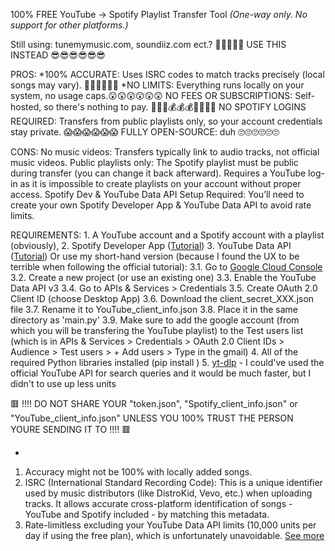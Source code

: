 100% FREE YouTube -> Spotify Playlist Transfer Tool
*(One-way only. No support for other platforms.)*

Still using:
    tunemymusic.com, soundiiz.com ect.? 🤮🤮🤮🤮🤮
USE THIS INSTEAD 😎😎😎😎😎😎

PROS:
    *100% ACCURATE: Uses ISRC codes to match tracks precisely (local songs may vary). 🤯🤯🤯🤯🤯🤯
    *NO LIMITS: Everything runs locally on your system, no usage caps.😲😲😲😲😲😲
    NO FEES OR SUBSCRIPTIONS: Self-hosted, so there's nothing to pay. 💯💯💯💰💰💰💸💸💸🤑
    NO SPOTIFY LOGINS REQUIRED: Transfers from public playlists only, so your account credentials stay private. 😱😱😱😱😱😱
    FULLY OPEN-SOURCE: duh 🙄🙄🙄🙄🙄🙄

CONS:
    No music videos: Transfers typically link to audio tracks, not official music videos.
    Public playlists only: The Spotify playlist must be public during transfer (you can change it back afterward).
    Requires a YouTube log-in as it is impossible to create playlists on your account without proper access.
    Spotify Dev & YouTube Data API Setup Required: You’ll need to create your own Spotify Developer App & YouTube Data API to avoid rate limits.

REQUIREMENTS:
    1. A YouTube account and a Spotify account with a playlist (obviously),
    2. Spotify Developer App ([Tutorial](https://developer.spotify.com/documentation/web-api))
    3. YouTube Data API ([Tutorial](https://developers.google.com/youtube/v3/getting-started)) Or use my short-hand version (because I found the UX to be terrible when following the official tutorial):
        3.1. Go to [Google Cloud Console](https://console.developers.google.com)
        3.2. Create a new project (or use an existing one)
        3.3. Enable the YouTube Data API v3
        3.4. Go to APIs & Services > Credentials
        3.5. Create OAuth 2.0 Client ID (choose Desktop App)
        3.6. Download the client_secret_XXX.json file
        3.7. Rename it to YouTube_client_info.json
        3.8. Place it in the same directory as 'main.py'
        3.9. Make sure to add the google account (from which you will be transfering the YouTube playlist) to the Test users list (which is in APIs & Services > Credentials > OAuth 2.0 Client IDs > Audience > Test users > + Add users > Type in the gmail)
    4. All of the required Python libraries installed (pip install <library>)
    5. [yt-dlp](https://github.com/yt-dlp/yt-dlp) - I could've used the official YouTube API for search queries and it would be much faster, but I didn't to use up less units

🟥 !!!! DO NOT SHARE YOUR "token.json", "Spotify_client_info.json" or "YouTube_client_info.json" UNLESS YOU 100% TRUST THE PERSON YOURE SENDING IT TO !!!! 🟥

*
1. Accuracy might not be 100% with locally added songs.
2. ISRC (International Standard Recording Code):
    This is a unique identifier used by music distributors (like DistroKid, Vevo, etc.) when uploading tracks. It allows accurate cross-platform identification of songs - YouTube and Spotify included - by matching this metadata.
3. Rate-limitless excluding your YouTube Data API limits (10,000 units per day if using the free plan), which is unfortunately unavoidable. [See more](https://developers.google.com/youtube/v3/determine_quota_cost)
